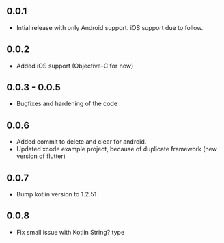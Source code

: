 ## 0.0.1

* Intial release with only Android support. iOS support due to follow.

## 0.0.2

* Added iOS support (Objective-C for now)

## 0.0.3 - 0.0.5

* Bugfixes and hardening of the code

## 0.0.6

* Added commit to delete and clear for android.
* Updated xcode example project, because of duplicate framework (new version of flutter)

## 0.0.7

* Bump kotlin version to 1.2.51

## 0.0.8

* Fix small issue with Kotlin String? type

